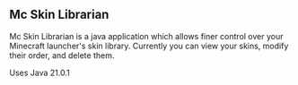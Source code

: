 ## Mc Skin Librarian

Mc Skin Librarian is a java application which allows finer control over your Minecraft launcher's skin library.
Currently you can view your skins, modify their order, and delete them.

Uses Java 21.0.1
